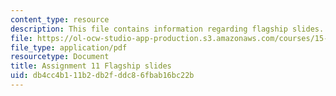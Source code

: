 ```yaml
---
content_type: resource
description: This file contains information regarding flagship slides.
file: https://ol-ocw-studio-app-production.s3.amazonaws.com/courses/15-067-competitive-decision-making-and-negotiation-spring-2011/db4cc4b111b2db2fddc86fbab16bc22b_MIT15_067S11_assgn11slides.pdf
file_type: application/pdf
resourcetype: Document
title: Assignment 11 Flagship slides
uid: db4cc4b1-11b2-db2f-ddc8-6fbab16bc22b
---
```


